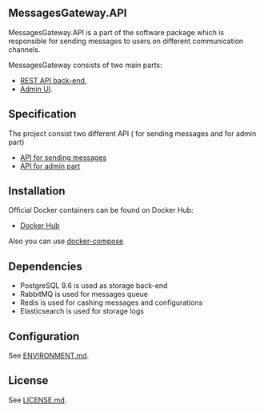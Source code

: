 ## MessagesGateway.API

MessagesGateway.API is a part of the software package which is responsible for sending messages to users on different communication channels.

MessagesGateway consists of two main parts:

- [REST API back-end](https://github.com/),
- [Admin UI](https://github.com/).

## Specification
The project consist two different API ( for sending messages and for admin part)
 - [API for sending messages](docs/apiaryGeneral.apib)
 - [API for admin part](docs/apiary.apib)

## Installation
Official Docker containers can be found on Docker Hub:
* [Docker Hub](https://hub.docker.com/r/)

Also you can use [docker-compose](docker/)

## Dependencies
- PostgreSQL 9.6 is used as storage back-end
- RabbitMQ is used for messages queue
- Redis is used for cashing messages and configurations
- Elasticsearch is used for storage logs

## Configuration
See [ENVIRONMENT.md](docs/ENVIRONMENT.md).

## License
See [LICENSE.md](docs/LICENSE.md).